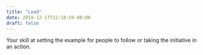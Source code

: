 ```yaml
---
title: "Lead"
date: 2019-12-17T22:18:59-08:00
draft: false
---
```

Your skill at setting the example for people to follow or taking the initiative in an action.
